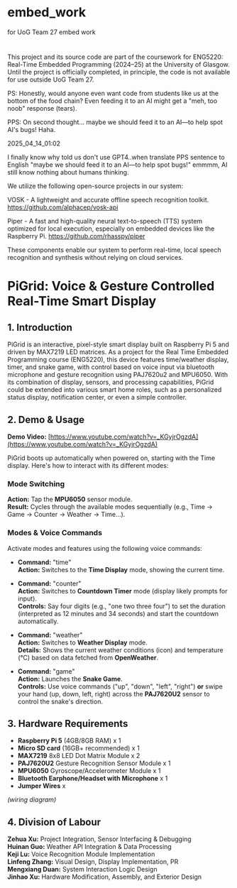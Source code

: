 # embed_work
for UoG Team 27 embed work
#
This project and its source code are part of the coursework for ENG5220: Real-Time Embedded Programming (2024–25) at the University of Glasgow.
Until the project is officially completed, in principle, the code is not available for use outside UoG Team 27.

PS: Honestly, would anyone even want code from students like us at the bottom of the food chain?
Even feeding it to an AI might get a "meh, too noob" response (tears).

PPS: On second thought... maybe we should feed it to an AI—to help spot AI's bugs! Haha.

2025_04_14_01:02

I finally know why told us don't use GPT4..when translate PPS sentence to English "maybe we should feed it to an AI—to help spot bugs!"  emmmm, AI still know nothing about humans thinking.



We utilize the following open-source projects in our system:

VOSK - A lightweight and accurate offline speech recognition toolkit.
  https://github.com/alphacep/vosk-api

Piper - A fast and high-quality neural text-to-speech (TTS) system optimized for local execution, especially on embedded devices like the Raspberry Pi.
  https://github.com/rhasspy/piper

These components enable our system to perform real-time, local speech recognition and synthesis without relying on cloud services.

# PiGrid: Voice & Gesture Controlled Real-Time Smart Display

## 1. Introduction

PiGrid is an interactive, pixel-style smart display built on Raspberry Pi 5 and driven by MAX7219 LED matrices. As a project for the Real Time Embedded Programming course (ENG5220), this device features time/weather display, timer, and snake game, with control based on voice input via bluetooth microphone and gesture recognition using PAJ7620u2 and MPU6050. With its combination of display, sensors, and processing capabilities, PiGrid could be extended into various smart home roles, such as a personalized status display, notification center, or even a simple controller.

## 2. Demo & Usage

**Demo Video:** [https://www.youtube.com/watch?v=_KGyjrOgzdA](https://www.youtube.com/watch?v=_KGyjrOgzdA)

PiGrid boots up automatically when powered on, starting with the Time display. Here's how to interact with its different modes:

### Mode Switching 

**Action:** Tap the **MPU6050** sensor module.  
**Result:** Cycles through the available modes sequentially (e.g., Time -> Game -> Counter -> Weather -> Time...).  

### Modes & Voice Commands

Activate modes and features using the following voice commands:  

*   **Command:** "time"  
**Action:** Switches to the **Time Display** mode, showing the current time.   

*   **Command:** "counter"   
**Action:** Switches to **Countdown Timer** mode (display likely prompts for input).  
**Controls:** Say four digits (e.g., "one two three four") to set the duration (interpreted as 12 minutes and 34 seconds) and start the countdown automatically.  

*   **Command:** "weather"  
**Action:** Switches to **Weather Display** mode.    
**Details:** Shows the current weather conditions (icon) and temperature (°C) based on data fetched from **OpenWeather**.  

*   **Command:** "game"  
**Action:** Launches the **Snake Game**.    
**Controls:** Use voice commands ("up", "down", "left", "right") **or** swipe your hand (up, down, left, right) across the **PAJ7620U2** sensor to control the snake's direction.  

## 3. Hardware Requirements

*   **Raspberry Pi 5** (4GB/8GB RAM) x 1
*   **Micro SD card** (16GB+ recommended) x 1
*   **MAX7219** 8x8 LED Dot Matrix Module x 2 
*   **PAJ7620U2** Gesture Recognition Sensor Module x 1
*   **MPU6050** Gyroscope/Accelerometer Module x 1
*   **Bluetooth Earphone/Headset with Microphone** x 1 
*   **Jumper Wires** x  

*(wiring diagram)*

## 4. Division of Labour

**Zehua Xu:** Project Integration, Sensor Interfacing & Debugging  
**Huinan Guo:** Weather API Integration & Data Processing  
**Keji Lu:** Voice Recognition Module Implementation  
**Linfeng Zhang:** Visual Design, Display Implementation, PR  
**Mengxiang Duan:** System Interaction Logic Design  
**Jinhao Xu:** Hardware Modification, Assembly, and Exterior Design


